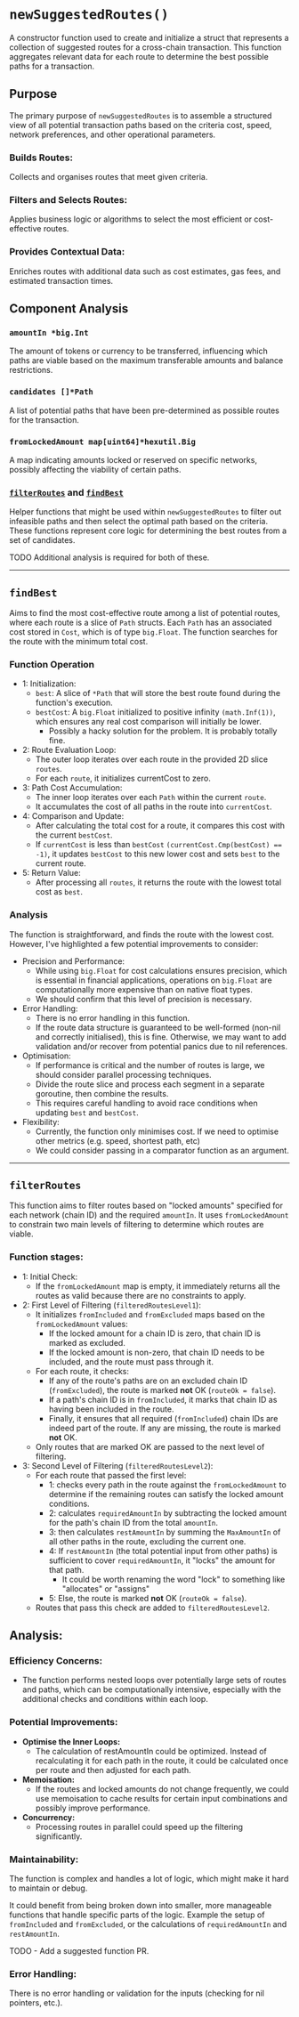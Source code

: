 # `newSuggestedRoutes()`

A constructor function used to create and initialize a struct that represents a collection of suggested routes for a cross-chain transaction. This function aggregates relevant data for each route to determine the best possible paths for a transaction.

## Purpose
The primary purpose of `newSuggestedRoutes` is to assemble a structured view of all potential transaction paths based on the criteria cost, speed, network preferences, and other operational parameters.

### Builds Routes:
Collects and organises routes that meet given criteria.

### Filters and Selects Routes:
Applies business logic or algorithms to select the most efficient or cost-effective routes.

### Provides Contextual Data:
Enriches routes with additional data such as cost estimates, gas fees, and estimated transaction times.

## Component Analysis
### `amountIn *big.Int`
The amount of tokens or currency to be transferred, influencing which paths are viable based on the maximum transferable amounts and balance restrictions.

### `candidates []*Path`
A list of potential paths that have been pre-determined as possible routes for the transaction.

### `fromLockedAmount map[uint64]*hexutil.Big`
A map indicating amounts locked or reserved on specific networks, possibly affecting the viability of certain paths.

### [`filterRoutes`](#filterRoutes) and [`findBest`](#findbest)
Helper functions that might be used within `newSuggestedRoutes` to filter out infeasible paths and then select the optimal path based on the criteria. These functions represent core logic for determining the best routes from a set of candidates.

TODO Additional analysis is required for both of these.

---

## `findBest`

Aims to find the most cost-effective route among a list of potential routes, where each route is a slice of `Path` structs.
Each `Path` has an associated cost stored in `Cost`, which is of type `big.Float`.
The function searches for the route with the minimum total cost.

### Function Operation
- 1: Initialization:
  - `best`: A slice of `*Path` that will store the best route found during the function's execution.
  - `bestCost`: A `big.Float` initialized to positive infinity `(math.Inf(1))`, which ensures any real cost comparison will initially be lower.
    - Possibly a hacky solution for the problem. It is probably totally fine.
- 2: Route Evaluation Loop:
  - The outer loop iterates over each route in the provided 2D slice `routes`.
  - For each `route`, it initializes currentCost to zero.
- 3: Path Cost Accumulation:
  - The inner loop iterates over each `Path` within the current `route`.
  - It accumulates the cost of all paths in the route into `currentCost`.
- 4: Comparison and Update:
  - After calculating the total cost for a route, it compares this cost with the current `bestCost`.
  - If `currentCost` is less than `bestCost` `(currentCost.Cmp(bestCost) == -1)`, it updates `bestCost` to this new lower cost and sets `best` to the current route.
- 5: Return Value:
  - After processing all `routes`, it returns the route with the lowest total cost as `best`. 

### Analysis
The function is straightforward, and finds the route with the lowest cost. However, I've highlighted a few potential improvements to consider:

- Precision and Performance:
  - While using `big.Float` for cost calculations ensures precision, which is essential in financial applications, operations on `big.Float` are computationally more expensive than on native float types.
  - We should confirm that this level of precision is necessary.
- Error Handling:
  - There is no error handling in this function.
  - If the route data structure is guaranteed to be well-formed (non-nil and correctly initialised), this is fine. Otherwise, we may want to add validation and/or recover from potential panics due to nil references.
- Optimisation:
  - If performance is critical and the number of routes is large, we should consider parallel processing techniques.
  - Divide the route slice and process each segment in a separate goroutine, then combine the results.
  - This requires careful handling to avoid race conditions when updating `best` and `bestCost`.
- Flexibility:
  - Currently, the function only minimises cost. If we need to optimise other metrics (e.g. speed, shortest path, etc)
  - We could consider passing in a comparator function as an argument.

---

## `filterRoutes`

This function aims to filter routes based on "locked amounts" specified for each network (chain ID) and the required `amountIn`. It uses `fromLockedAmount` to constrain two main levels of filtering to determine which routes are viable.

### Function stages:
- 1: Initial Check:
  - If the `fromLockedAmount` map is empty, it immediately returns all the routes as valid because there are no constraints to apply.
- 2: First Level of Filtering (`filteredRoutesLevel1`):
  - It initializes `fromIncluded` and `fromExcluded` maps based on the `fromLockedAmount` values:
    - If the locked amount for a chain ID is zero, that chain ID is marked as excluded.
    - If the locked amount is non-zero, that chain ID needs to be included, and the route must pass through it.
  - For each route, it checks:
    - If any of the route's paths are on an excluded chain ID (`fromExcluded`), the route is marked **not** OK (`routeOk = false`).
    - If a path's chain ID is in `fromIncluded`, it marks that chain ID as having been included in the route.
    - Finally, it ensures that all required (`fromIncluded`) chain IDs are indeed part of the route. If any are missing, the route is marked **not** OK.
  - Only routes that are marked OK are passed to the next level of filtering.
- 3: Second Level of Filtering (`filteredRoutesLevel2`):
  - For each route that passed the first level:
    - 1: checks every path in the route against the `fromLockedAmount` to determine if the remaining routes can satisfy the locked amount conditions.
    - 2: calculates `requiredAmountIn` by subtracting the locked amount for the path's chain ID from the total `amountIn`.
    - 3: then calculates `restAmountIn` by summing the `MaxAmountIn` of all other paths in the route, excluding the current one.
    - 4: If `restAmountIn` (the total potential input from other paths) is sufficient to cover `requiredAmountIn`, it "locks" the amount for that path.
      - It could be worth renaming the word "lock" to something like "allocates" or "assigns"
    - 5: Else, the route is marked **not** OK (`routeOk = false`).
  - Routes that pass this check are added to `filteredRoutesLevel2`.

## Analysis:
### Efficiency Concerns:
- The function performs nested loops over potentially large sets of routes and paths, which can be computationally intensive, especially with the additional checks and conditions within each loop.

### Potential Improvements:
- **Optimise the Inner Loops:**
  - The calculation of restAmountIn could be optimized. Instead of recalculating it for each path in the route, it could be calculated once per route and then adjusted for each path.
- **Memoisation:**
  - If the routes and locked amounts do not change frequently, we could use memoisation to cache results for certain input combinations and possibly improve performance.
- **Concurrency:**
  - Processing routes in parallel could speed up the filtering significantly.

### Maintainability:
The function is complex and handles a lot of logic, which might make it hard to maintain or debug.

It could benefit from being broken down into smaller, more manageable functions that handle specific parts of the logic. Example the setup of `fromIncluded` and `fromExcluded`, or the calculations of `requiredAmountIn` and `restAmountIn`.

TODO - Add a suggested function PR.

### Error Handling:
There is no error handling or validation for the inputs (checking for nil pointers, etc.).